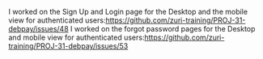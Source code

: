 I worked on the Sign Up and Login page for the Desktop and the mobile view for authenticated users:https://github.com/zuri-training/PROJ-31-debpay/issues/48
I worked on the forgot password pages for the Desktop and mobile view for authenticated users:https://github.com/zuri-training/PROJ-31-debpay/issues/53
